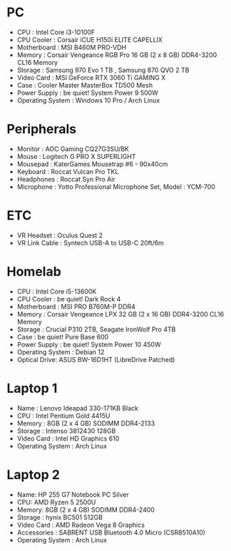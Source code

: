 # PC

- CPU : Intel Core i3-10100F
- CPU Cooler : Corsair iCUE H150i ELITE CAPELLIX
- Motherboard : MSI B460M PRO-VDH
- Memory : Corsair Vengeance RGB Pro 16 GB (2 x 8 GB) DDR4-3200 CL16 Memory
- Storage : Samsung 970 Evo 1 TB , Samsung 870 QVO 2 TB
- Video Card : MSI GeForce RTX 3060 Ti GAMING X
- Case : Cooler Master MasterBox TD500 Mesh
- Power Supply : be quiet! System Power 9 500W
- Operating System : Windows 10 Pro / Arch Linux

# Peripherals

- Monitor : AOC Gaming CQ27G3SU/BK
- Mouse : Logitech G PRO X SUPERLIGHT
- Mousepad : KaterGames Mousetrap #6 - 90x40cm
- Keyboard : Roccat Vulcan Pro TKL
- Headphones : Roccat Syn Pro Air
- Microphone : Yotto Professional Microphone Set, Model : YCM-700

# ETC

- VR Headset : Oculus Quest 2
- VR Link Cable : Syntech USB-A to USB-C 20ft/6m

# Homelab

- CPU : Intel Core i5-13600K
- CPU Cooler : be quiet! Dark Rock 4
- Motherboard : MSI PRO B760M-P DDR4
- Memory : Corsair Vengeance LPX 32 GB (2 x 16 GB) DDR4-3200 CL16 Memory
- Storage : Crucial P310 2TB, Seagate IronWolf Pro 4TB
- Case : be quiet! Pure Base 600
- Power Supply : be quiet! System Power 10 450W
- Operating System : Debian 12
- Optical Drive: ASUS BW-16D1HT (LibreDrive Patched)

# Laptop 1

- Name : Lenovo Ideapad 330-171KB Black
- CPU : Intel Pentium Gold 4415U
- Memory : 8GB (2 x 4 GB) SODIMM DDR4-2133
- Storage : Intenso 3812430 128GB
- Video Card : Intel HD Graphics 610
- Operating System : Arch Linux

# Laptop 2

- Name: HP 255 G7 Notebook PC Silver
- CPU: AMD Ryzen 5 2500U
- Memory: 8GB (2 x 4 GB) SODIMM DDR4-2400
- Storage : hynix BC501 512GB
- Video Card : AMD Radeon Vega 8 Graphics
- Accessories : SABRENT USB Bluetooth 4.0 Micro (CSR8510A10)
- Operating System : Arch Linux
